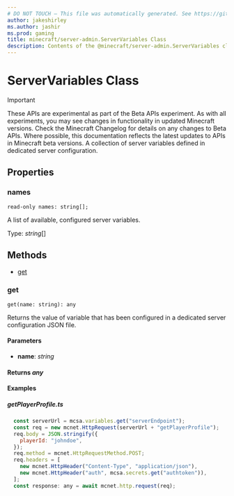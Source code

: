```yaml
---
# DO NOT TOUCH — This file was automatically generated. See https://github.com/mojang/minecraftapidocsgenerator to modify descriptions, examples, etc.
author: jakeshirley
ms.author: jashir
ms.prod: gaming
title: minecraft/server-admin.ServerVariables Class
description: Contents of the @minecraft/server-admin.ServerVariables class.
---
```

# ServerVariables Class
>[!IMPORTANT]
>These APIs are experimental as part of the Beta APIs experiment. As with all experiments, you may see changes in functionality in updated Minecraft versions. Check the Minecraft Changelog for details on any changes to Beta APIs. Where possible, this documentation reflects the latest updates to APIs in Minecraft beta versions.
A collection of server variables defined in dedicated server configuration.

## Properties

### **names**
`read-only names: string[];`

A list of available, configured server variables.

Type: *string*[]

## Methods
- [get](#get)

### **get**
`
get(name: string): any
`

Returns the value of variable that has been configured in a dedicated server configuration JSON file.

#### **Parameters**
- **name**: *string*

#### **Returns** *any*

#### **Examples**
##### *getPlayerProfile.ts*
```javascript
  const serverUrl = mcsa.variables.get("serverEndpoint");
  const req = new mcnet.HttpRequest(serverUrl + "getPlayerProfile");
  req.body = JSON.stringify({
    playerId: "johndoe",
  });
  req.method = mcnet.HttpRequestMethod.POST;
  req.headers = [
    new mcnet.HttpHeader("Content-Type", "application/json"),
    new mcnet.HttpHeader("auth", mcsa.secrets.get("authtoken")),
  ];
  const response: any = await mcnet.http.request(req);
```
